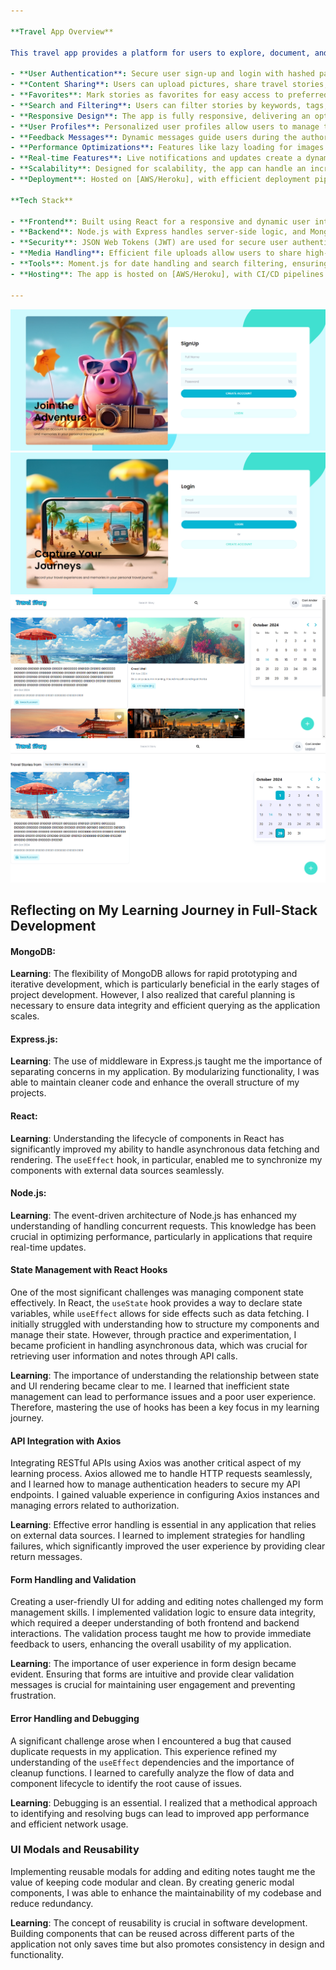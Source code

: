 ```yaml
---

**Travel App Overview**

This travel app provides a platform for users to explore, document, and share their travel adventures through an intuitive interface. It offers several key features, including:

- **User Authentication**: Secure user sign-up and login with hashed passwords, ensuring strong authentication and data protection.
- **Content Sharing**: Users can upload pictures, share travel stories, and ideas, creating a community of explorers.
- **Favorites**: Mark stories as favorites for easy access to preferred content.
- **Search and Filtering**: Users can filter stories by keywords, tags, and date range, ensuring relevant content discovery.
- **Responsive Design**: The app is fully responsive, delivering an optimized experience across desktops, tablets, and mobile devices.
- **User Profiles**: Personalized user profiles allow users to manage their shared content and favorites efficiently.
- **Feedback Messages**: Dynamic messages guide users during the authorization and upload processes, improving overall usability.
- **Performance Optimizations**: Features like lazy loading for images and optimized API calls ensure fast loading times and a smooth user experience.
- **Real-time Features**: Live notifications and updates create a dynamic user experience, ensuring users stay informed on their favorite content.
- **Scalability**: Designed for scalability, the app can handle an increasing number of users and content as it grows.
- **Deployment**: Hosted on [AWS/Heroku], with efficient deployment pipelines ensuring easy updates and scalability.

**Tech Stack**

- **Frontend**: Built using React for a responsive and dynamic user interface.
- **Backend**: Node.js with Express handles server-side logic, and MongoDB manages the database.
- **Security**: JSON Web Tokens (JWT) are used for secure user authentication.
- **Media Handling**: Efficient file uploads allow users to share high-quality images.
- **Tools**: Moment.js for date handling and search filtering, ensuring seamless user interaction with date-based content.
- **Hosting**: The app is hosted on [AWS/Heroku], with CI/CD pipelines ensuring smooth deployments.

---
```


![SignUp UI](./frontend/travel-story-app/public/ts-signup.png)
![LogIn UI](./frontend/travel-story-app/public/ts-login.png)
![Dashboard UI](./frontend/travel-story-app/public/ts-dashboard.png)
![Search](./frontend/travel-story-app/public/ts-search.png)


## Reflecting on My Learning Journey in Full-Stack Development
#### MongoDB:
**Learning**: The flexibility of MongoDB allows for rapid prototyping and iterative development, which is particularly beneficial in the early stages of project development. However, I also realized that careful planning is necessary to ensure data integrity and efficient querying as the application scales.

#### Express.js:
**Learning**: The use of middleware in Express.js taught me the importance of separating concerns in my application. By modularizing functionality, I was able to maintain cleaner code and enhance the overall structure of my projects.

#### React:
**Learning**: Understanding the lifecycle of components in React has significantly improved my ability to handle asynchronous data fetching and rendering. The `useEffect` hook, in particular, enabled me to synchronize my components with external data sources seamlessly.

#### Node.js:
**Learning**: The event-driven architecture of Node.js has enhanced my understanding of handling concurrent requests. This knowledge has been crucial in optimizing performance, particularly in applications that require real-time updates.


#### State Management with React Hooks

One of the most significant challenges was managing component state effectively. In React, the `useState` hook provides a way to declare state variables, while `useEffect` allows for side effects such as data fetching. I initially struggled with understanding how to structure my components and manage their state. However, through practice and experimentation, I became proficient in handling asynchronous data, which was crucial for retrieving user information and notes through API calls.

**Learning**: The importance of understanding the relationship between state and UI rendering became clear to me. I learned that inefficient state management can lead to performance issues and a poor user experience. Therefore, mastering the use of hooks has been a key focus in my learning journey.

#### API Integration with Axios

Integrating RESTful APIs using Axios was another critical aspect of my learning process. Axios allowed me to handle HTTP requests seamlessly, and I learned how to manage authentication headers to secure my API endpoints. I gained valuable experience in configuring Axios instances and managing errors related to authorization.

**Learning**: Effective error handling is essential in any application that relies on external data sources. I learned to implement strategies for handling failures, which significantly improved the user experience by providing clear return messages.

#### Form Handling and Validation

Creating a user-friendly UI for adding and editing notes challenged my form management skills. I implemented validation logic to ensure data integrity, which required a deeper understanding of both frontend and backend interactions. The validation process taught me how to provide immediate feedback to users, enhancing the overall usability of my application.

**Learning**: The importance of user experience in form design became evident. Ensuring that forms are intuitive and provide clear validation messages is crucial for maintaining user engagement and preventing frustration.

#### Error Handling and Debugging

A significant challenge arose when I encountered a bug that caused duplicate requests in my application. This experience refined my understanding of the `useEffect` dependencies and the importance of cleanup functions. I learned to carefully analyze the flow of data and component lifecycle to identify the root cause of issues.

**Learning**: Debugging is an essential. I realized that a methodical approach to identifying and resolving bugs can lead to improved app performance and efficient network usage.

### UI Modals and Reusability

Implementing reusable modals for adding and editing notes taught me the value of keeping code modular and clean. By creating generic modal components, I was able to enhance the maintainability of my codebase and reduce redundancy.

**Learning**: The concept of reusability is crucial in software development. Building components that can be reused across different parts of the application not only saves time but also promotes consistency in design and functionality.
